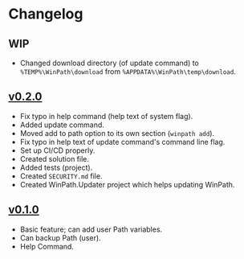 # Changelog

## WIP
* Changed download directory (of update command) to `%TEMP%\WinPath\download` from `%APPDATA%\WinPath\temp\download`.

## [v0.2.0](https://github.com/ANF-Studios/WinPath/releases/tag/0.2.0)
* Fix typo in help command (help text of system flag).
* Added update command.
* Moved add to path option to its own section (`winpath add`).
* Fix typo in help text of update command's command line flag.
* Set up CI/CD properly.
* Created solution file.
* Added tests (project).
* Created `SECURITY.md` file.
* Created WinPath.Updater project which helps updating WinPath.

## [v0.1.0](https://github.com/ANF-Studios/WinPath/releases/tag/0.1.0)
* Basic feature; can add user Path variables.
* Can backup Path (user).
* Help Command.
